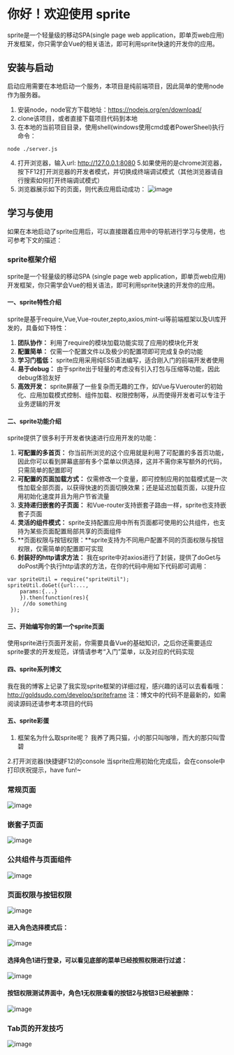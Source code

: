 # 你好！欢迎使用 sprite
sprite是一个轻量级的移动SPA(single page web application，即单页web应用)开发框架，你只需学会Vue的相关语法，即可利用sprite快速的开发你的应用。

## 安装与启动
启动应用需要在本地启动一个服务，本项目是纯前端项目，因此简单的使用node作为服务器。
1. 安装node，node官方下载地址：https://nodejs.org/en/download/
2. clone该项目，或者直接下载项目代码到本地
3. 在本地的当前项目目录，使用shell(windows使用cmd或者PowerSheel)执行命令：
```
node ./server.js
```
4. 打开浏览器，输入url: http://127.0.0.1:8080 
5.如果使用的是chrome浏览器，按下F12打开浏览器的开发者模式，并切换成终端调试模式（其他浏览器请自行搜索如何打开终端调试模式）
6. 浏览器展示如下的页面，则代表应用启动成功：
![image](https://github.com/goldsudo/sprite-frame/blob/master/SNAP-SHOT/home.png?raw=true)

## 学习与使用
如果在本地启动了sprite应用后，可以直接跟着应用中的导航进行学习与使用，也可参考下文的描述：

### sprite框架介绍
sprite是一个轻量级的移动SPA (single page web application，即单页web应用)开发框架，你只需学会Vue的相关语法，即可利用sprite快速的开发你的应用。

#### 一、sprite特性介绍
sprite是基于require,Vue,Vue-router,zepto,axios,mint-ui等前端框架以及UI库开发的，具备如下特性：
1. **团队协作：** 利用了require的模块加载功能实现了应用的模块化开发
2. **配置简单：** 仅需一个配置文件以及极少的配置项即可完成复杂的功能
3. **学习门槛低：** sprite应用采用纯ES5语法编写，适合刚入门的前端开发者使用
4. **易于debug：** 由于sprite出于轻量的考虑没有引入打包与压缩等功能，因此debug体验友好
5. **高效开发：** sprite屏蔽了一些复杂而无趣的工作，如Vue与Vuerouter的初始化、应用加载模式控制、组件加载、权限控制等，从而使得开发者可以专注于业务逻辑的开发

#### 二、sprite功能介绍
sprite提供了很多利于开发者快速进行应用开发的功能：
1. **可配置的多首页：** 你当前所浏览的这个应用就是利用了可配置的多首页功能，因此你可以看到屏幕底部有多个菜单以供选择，这并不需你来写额外的代码，只需简单的配置即可
2. **可配置的页面加载方式：** 仅需修改一个变量，即可控制应用的加载模式是一次性加载全部页面，以获得快速的页面切换效果；还是延迟加载页面，以提升应用初始化速度并且为用户节省流量
3. **支持递归嵌套的子页面：** 和Vue-router支持嵌套子路由一样，sprite也支持嵌套子页面
4. **灵活的组件模式：** sprite支持配置应用中所有页面都可使用的公共组件，也支持为某些页面配置局部共享的页面组件
5. **页面权限与按钮权限：**sprite支持为不同用户配置不同的页面权限与按钮权限，仅需简单的配置即可实现
6. **封装好的http请求方法：** 我在sprite中对axios进行了封装，提供了doGet与doPost两个执行http请求的方法，在你的代码中用如下代码即可调用：
```
var spriteUtil = require("spriteUtil");
spriteUtil.doGet({url:...,
	params:{...}
	}).then(function(res){
     //do something
 });
```

#### 三、开始编写你的第一个sprite页面
 使用sprite进行页面开发前，你需要具备Vue的基础知识，之后你还需要适应sprite要求的开发规范，详情请参考“入门”菜单，以及对应的代码实现

####  四、sprite系列博文
我在我的博客上记录了我实现sprite框架的详细过程，感兴趣的话可以去看看哦：http://goldsudo.com/develop/spriteframe
 注：博文中的代码不是最新的，如需阅读源码还请参考本项目的代码

#### 五、sprite彩蛋
1. 框架名为什么取sprite呢？
我养了两只猫，小的那只叫咖啡，而大的那只叫雪碧

2.打开浏览器(快捷键F12)的console
当sprite应用初始化完成后，会在console中打印庆祝提示，have fun!~

### 常规页面
![image](https://github.com/goldsudo/sprite-frame/blob/master/SNAP-SHOT/start.png?raw=true)
### 嵌套子页面
![image](https://github.com/goldsudo/sprite-frame/blob/master/SNAP-SHOT/children.png?raw=true)
### 公共组件与页面组件
![image](https://github.com/goldsudo/sprite-frame/blob/master/SNAP-SHOT/comp.png?raw=true)
### 页面权限与按钮权限
![image](https://github.com/goldsudo/sprite-frame/blob/master/SNAP-SHOT/auth.png?raw=true)
#### 进入角色选择模式后：
![image](https://github.com/goldsudo/sprite-frame/blob/master/SNAP-SHOT/role.png?raw=true)
#### 选择角色1进行登录，可以看见底部的菜单已经按照权限进行过滤：
![image](https://github.com/goldsudo/sprite-frame/blob/master/SNAP-SHOT/role1.png?raw=true)
#### 按钮权限测试界面中，角色1无权限查看的按钮2与按钮3已经被删除：
![image](https://github.com/goldsudo/sprite-frame/blob/master/SNAP-SHOT/button-auth.png?raw=true)
### Tab页的开发技巧
![image](https://github.com/goldsudo/sprite-frame/blob/master/SNAP-SHOT/tab.png?raw=true)
